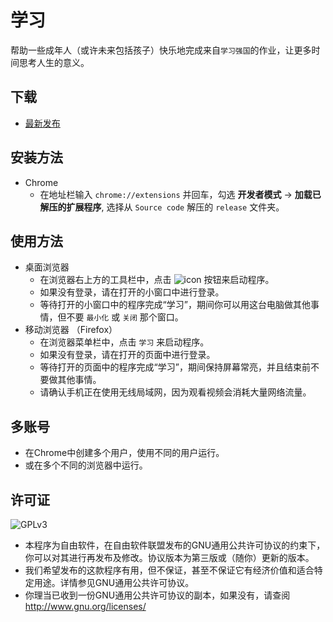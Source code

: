 # 学习
帮助一些成年人（或许未来包括孩子）快乐地完成来自`学习强国`的作业，让更多时间思考人生的意义。

## 下载
* [最新发布](https://github.com/ttglad/learning/releases)

## 安装方法
* Chrome
  * 在地址栏输入 `chrome://extensions` 并回车，勾选 **开发者模式** -> **加载已解压的扩展程序**, 选择从 `Source code` 解压的 `release` 文件夹。


## 使用方法
* 桌面浏览器
  * 在浏览器右上方的工具栏中，点击 ![icon](https://github.com/ttglad/learning/release/img/favicon.png) 按钮来启动程序。
  * 如果没有登录，请在打开的小窗口中进行登录。
  * 等待打开的小窗口中的程序完成“学习”，期间你可以用这台电脑做其他事情，但不要 `最小化` 或 `关闭` 那个窗口。
* 移动浏览器 （Firefox）
  * 在浏览器菜单栏中，点击 `学习` 来启动程序。
  * 如果没有登录，请在打开的页面中进行登录。
  * 等待打开的页面中的程序完成“学习”，期间保持屏幕常亮，并且结束前不要做其他事情。
  * 请确认手机正在使用无线局域网，因为观看视频会消耗大量网络流量。

## 多账号
* 在Chrome中创建多个用户，使用不同的用户运行。
* 或在多个不同的浏览器中运行。

## 许可证
![GPLv3](https://www.gnu.org/graphics/gplv3-with-text-136x68.png)
* 本程序为自由软件，在自由软件联盟发布的GNU通用公共许可协议的约束下，你可以对其进行再发布及修改。协议版本为第三版或（随你）更新的版本。
* 我们希望发布的这款程序有用，但不保证，甚至不保证它有经济价值和适合特定用途。详情参见GNU通用公共许可协议。
* 你理当已收到一份GNU通用公共许可协议的副本，如果没有，请查阅<http://www.gnu.org/licenses/>